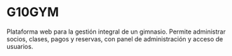 # G10GYM
Plataforma web para la gestión integral de un gimnasio. Permite administrar socios, clases, pagos y reservas, con panel de administración y acceso de usuarios.
